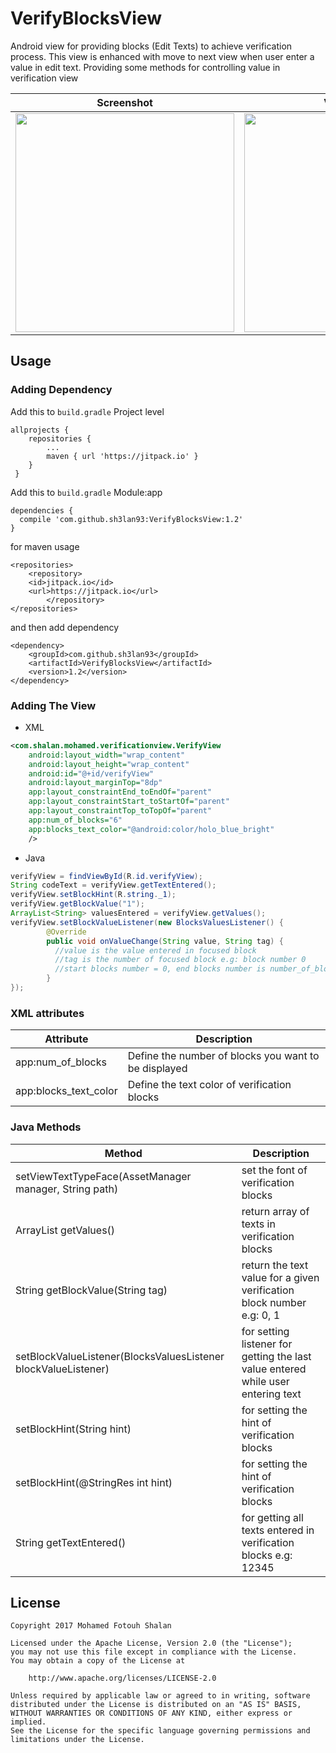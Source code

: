 # VerifyBlocksView
Android view for providing blocks (Edit Texts) to achieve verification process.
This view is enhanced with move to next view when user enter a value in edit text. Providing some methods for controlling value in verification view 

|Screenshot|Video Demo|
|---|---|
|<img src="https://github.com/sh3lan93/VerifyBlocksView/blob/master/device-2017-11-23-145733.png" width="350">|<img src="https://github.com/sh3lan93/VerifyBlocksView/blob/master/device_gif.gif" width="350">|

## Usage
### Adding Dependency 
Add this to ```build.gradle``` Project level 
```
allprojects {
	repositories {
		...
		maven { url 'https://jitpack.io' }
	}
 }
```
Add this to ``` build.gradle ``` Module:app
```
dependencies {
  compile 'com.github.sh3lan93:VerifyBlocksView:1.2'
}
```

for maven usage
```
<repositories>
    <repository>
    <id>jitpack.io</id>
    <url>https://jitpack.io</url>
		</repository>
</repositories>
```
and then add dependency
```
<dependency>
    <groupId>com.github.sh3lan93</groupId>
    <artifactId>VerifyBlocksView</artifactId>
    <version>1.2</version>
</dependency>
```
### Adding The View
- XML
```xml
<com.shalan.mohamed.verificationview.VerifyView
    android:layout_width="wrap_content"
    android:layout_height="wrap_content"
    android:id="@+id/verifyView"
    android:layout_marginTop="8dp"
    app:layout_constraintEnd_toEndOf="parent"
    app:layout_constraintStart_toStartOf="parent"
    app:layout_constraintTop_toTopOf="parent"
    app:num_of_blocks="6"
    app:blocks_text_color="@android:color/holo_blue_bright"
    />
```
- Java
```java
verifyView = findViewById(R.id.verifyView);
String codeText = verifyView.getTextEntered();
verifyView.setBlockHint(R.string._1);
verifyView.getBlockValue("1");
ArrayList<String> valuesEntered = verifyView.getValues();
verifyView.setBlockValueListener(new BlocksValuesListener() {
        @Override
        public void onValueChange(String value, String tag) {
          //value is the value entered in focused block
          //tag is the number of focused block e.g: block number 0
          //start blocks number = 0, end blocks number is number_of_blocks - 1
        }
});
```
### XML attributes
|Attribute|Description|
|---|---|
|app:num_of_blocks| Define the number of blocks you want to be displayed|
|app:blocks_text_color| Define the text color of verification blocks|

### Java Methods
|Method|Description|
|---|---|
|setViewTextTypeFace(AssetManager manager, String path)| set the font of verification blocks |
|ArrayList<String> getValues() | return array of texts in verification blocks |
|String getBlockValue(String tag) | return the text value for a given verification block number e.g: 0, 1|
|setBlockValueListener(BlocksValuesListener blockValueListener)| for setting listener for getting the last value entered while user entering text|
|setBlockHint(String hint)| for setting the hint of verification blocks|
|setBlockHint(@StringRes int hint)| for setting the hint of verification blocks|
|String getTextEntered()| for getting all texts entered in verification blocks e.g: 12345| 
  
## License

```
Copyright 2017 Mohamed Fotouh Shalan

Licensed under the Apache License, Version 2.0 (the "License");
you may not use this file except in compliance with the License.
You may obtain a copy of the License at

    http://www.apache.org/licenses/LICENSE-2.0

Unless required by applicable law or agreed to in writing, software
distributed under the License is distributed on an "AS IS" BASIS,
WITHOUT WARRANTIES OR CONDITIONS OF ANY KIND, either express or implied.
See the License for the specific language governing permissions and
limitations under the License.
```
